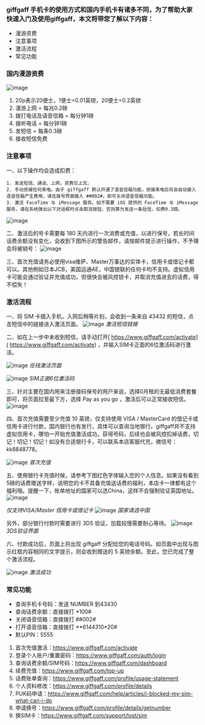 ### giffgaff 手机卡的使用方式和国内手机卡有诸多不同，为了帮助大家快速入门及使用giffgaff，本文将带您了解以下内容：

- 漫游资费
- 注意事项
- 激活流程
- 常见功能
 
### 国内漫游资费
![image](https://img.freesim.cc/ggimg/11.png)

1. 20p表示20便士，1便士=0.01英镑，20便士=0.2英镑
2. 漫游上网 = 每兆0.2磅
3. 拨打电话及语音信箱 = 每分钟1磅
4. 接听电话 = 每分钟1磅
5. 发短信 = 每条0.3磅
6. 接收短信免费

### 注意事项
一、以下操作均会造成扣费：

    1. 发送短信、通话、上网，资费见上文。
    2. 手动拒接任何来电。由于 giffgaff 默认开通了语音信箱功能，拒接来电后将会自动接入语音信箱产生费用，请在拨号界面输入 ##002#，即可关闭语音信箱功能。
    3. 激活 FaceTime 与 iMessage 服务。如不需要 iOS 提供的 FaceTime 与 iMessage 服务，请在系统弹出以下对话框时点击取消按钮，否则算为发送一条短信，扣费0.3磅。
![image](https://img.freesim.cc/ggimg/12.png)


二、激活后的号卡需要每 180 天内进行一次消费或充值，以进行保号，若长时间话费余额没有变化，会收到下图所示的警告邮件，请按邮件提示进行操作，不予理会将被销号：
![image](https://img.freesim.cc/ggimg/13png)


三、首次充值请务必使用visa维萨、Master万事达的实体卡，信用卡或借记卡都可以。其他例如日本JCB，美国运通AE，中国银联的任何卡均不支持。虚拟信用卡可能会通过验证并充值成功，但很快会被风控锁卡，并取消充值进去的话费，得不偿失！



### 激活流程
一、将 SIM 卡插入手机，入网后稍等片刻，会收到一条来自 43432 的短信，点击短信中的链接进入激活页面。
![image](https://img.freesim.cc/ggimg/14.png)
_激活短信链接_


二、如在上一步中未收到短信，请手动打开[ https://www.giffgaff.com/activate]( https://www.giffgaff.com/activate) ，并输入SIM卡正面的6位激活码进行激活。

![image](https://img.freesim.cc/ggimg/15.png)
_在线激活页面_

![image](https://img.freesim.cc/ggimg/16.png)
_SIM正面6位激活码_


三、针对主要在国内用来注册接码保号的用户来说，选择0月租的无最低消费套餐即可，将页面拉至最下方，选择 Pay as you go ，激活后可以正常接收短信。
![image](https://img.freesim.cc/ggimg/17.png)


四、首次充值需要至少充值 10 英镑，仅支持使用 VISA / MasterCard 的借记卡或信用卡进行付款，国内银行也有发行，具体可以查询当地银行。giffgaff并不支持虚拟信用卡，哪怕一开始充值激活成功，获得号码，后续也会被风控扣掉话费，切记！切记！切记！如没有合适银行卡，可以联系本店客服代充，微信号：kk8848778。

![image](https://img.freesim.cc/ggimg/18.png)
_首次充值_


五、使用银行卡充值时候，请参考下图红色字体输入您的个人信息。如果没有看到5磅的话费赠送字样，说明您的卡不具备充值送话费的福利，本店卡一律都有这个福利哦。提醒一下，账单地址的国家可以选China，这样不会强制验证英国地址。
![image](https://img.freesim.cc/ggimg/19.png)

_仅支持VISA/Master 信用卡或借记卡_
![image](https://img.freesim.cc/ggimg/20.png)
_国家请选中国_

另外，部分银行付款时需要进行 3DS 验证，加载较慢需要耐心等待。
![image](https://img.freesim.cc/ggimg/21.png)
_3DS验证界面_


六、付款成功后，页面上将出现 giffgaff 分配给您的电话号码。如页面中出现与图示红框内容相同的文字提示，则会收到赠送的 5 英镑余额。至此，您已完成了整个激活流程。

![image](https://img.freesim.cc/ggimg/22.png)
_激活成功_


### 常见功能

- 查询手机卡号码：发送 NUMBER 到43430
- 查询话费余额：直接拨打 *100#
- 关闭语音信箱：直接拨打 ##002#
- 打开语音信箱：直接拨打 **61*443*10*20#
- 默认PIN：5555



1. 首次充值激活：https://www.giffgaff.com/activate
2. 登录个人账户/重置密码：https://www.giffgaff.com/auth/login
3. 查询话费余额/SIM号码：https://www.giffgaff.com/dashboard
4. 续费充值：https://www.giffgaff.com/top-up
5. 话费账单查询：https://www.giffgaff.com/profile/usage-statement
6. 个人资料修改：https://www.giffgaff.com/profile/details
7. PUK码申请：https://www.giffgaff.com/help/articles/i-blocked-my-sim-what-can-i-do
8. 申请换号：https://www.giffgaff.com/profile/details/getnumber 
9. 换SIM卡：https://www.giffgaff.com/support/lost/sim



